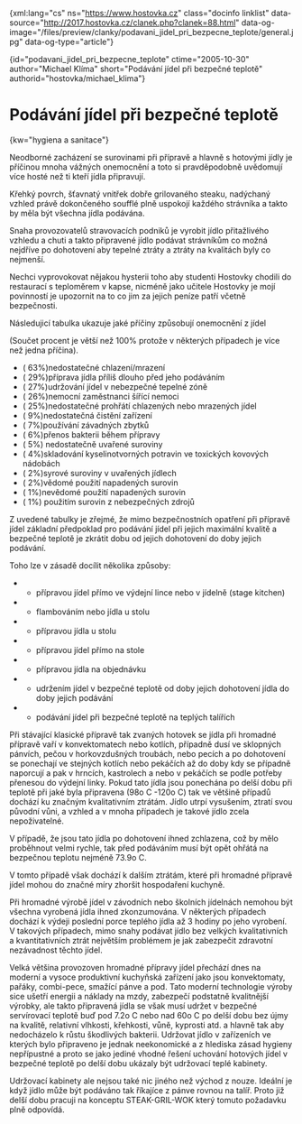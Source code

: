 
{xml:lang="cs" ns="https://www.hostovka.cz" class="docinfo linklist" data-source="http://2017.hostovka.cz/clanek.php?clanek=88.html" data-og-image="/files/preview/clanky/podavani\_jidel\_pri\_bezpecne\_teplote/general.jpg" data-og-type="article"}

{id="podavani\_jidel\_pri\_bezpecne\_teplote" ctime="2005-10-30" author="Michael Klíma" short="Podávání jídel při bezpečné teplotě" authorid="hostovka/michael_klima"}

# Podávání jídel při bezpečné teplotě

{kw="hygiena a sanitace"}

Neodborné zacházení se surovinami při přípravě a hlavně s hotovými jídly je příčinou mnoha vážných onemocnění a toto si pravděpodobně uvědomují více hosté než ti kteří jídla připravují.

Křehký povrch, šťavnatý vnitřek dobře grilovaného steaku, nadýchaný vzhled právě dokončeného soufflé plně uspokojí každého strávníka a takto by měla být všechna jídla podávána.

Snaha provozovatelů stravovacích podniků je vyrobit jídlo přitažlivého vzhledu a chuti a takto připravené jídlo podávat strávníkům co možná nejdříve po dohotovení aby tepelné ztráty a ztráty na kvalitách byly co nejmenší.

Nechci vyprovokovat nějakou hysterii toho aby studenti Hostovky chodili do restaurací s teploměrem v kapse, nicméně jako učitele Hostovky je mojí povinností je upozornit na to co jim za jejich peníze patří včetně bezpečnosti.

Následujicí tabulka ukazuje jaké příčiny způsobují onemocnění z jídel

(Součet procent je větší než 100% protože v některých případech je více než jedna příčina).

  * ( 63%)nedostatečné chlazení/mrazení
  * ( 29%)příprava jídla příliš dlouho před jeho podáváním
  * ( 27%)udržování jídel v nebezpečné tepelné zóně
  * ( 26%)nemocní zaměstnanci šířící nemoci
  * ( 25%)nedostatečné prohřátí chlazených nebo mrazených jídel
  * ( 9%)nedostatečná čistění zařízení
  * ( 7%)používání závadných zbytků
  * ( 6%)přenos bakterii během přípravy
  * ( 5%) nedostatečně uvařené suroviny
  * ( 4%)skladování kyselinotvorných potravin ve toxických kovových nádobách
  * ( 2%)syrové suroviny v uvařených jídlech
  * ( 2%)vědomé použití napadených surovin
  * ( 1%)nevědomé použití napadených surovin
  * ( 1%) použitím surovin z nebezpečných zdrojů

Z uvedené tabulky je zřejmé, že mimo bezpečnostních opatření při přípravě jídel základní předpoklad pro podávání jídel při jejich maximální kvalitě a bezpečné teplotě je zkrátit dobu od jejich dohotovení do doby jejich podávání.

Toho lze v zásadě docílit několika způsoby:

  * - přípravou jídel přímo ve výdejní lince nebo v jídelně (stage kitchen)
  * - flambováním nebo jídla u stolu
  * - přípravou jídla u stolu
  * - přípravou jídel přímo na stole
  * - přípravou jídla na objednávku
  * - udržením jídel v bezpečné teplotě od doby jejich dohotovení jídla do doby jejich podávání
  * - podávání jídel při bezpečné teplotě na teplých talířích

Při stávající klasické přípravě tak zvaných hotovek se jídla při hromadné přípravě vaří v konvektomatech nebo kotlích, případně dusí ve sklopných pánvích, pečou v horkovzdušných troubách, nebo pecích a po dohotovení se ponechají ve stejných kotlích nebo pekáčích až do doby kdy se případně naporcují a pak v hrncích, kastrolech a nebo v pekáčích se podle potřeby přenesou do výdejní linky. Pokud tato jídla jsou ponechána po delší dobu při teplotě při jaké byla připravena (98o C -120o C) tak ve většině případů dochází ku značným kvalitativním ztrátám. Jídlo utrpí vysušením, ztratí svou původní vůni, a vzhled a v mnoha případech je takové jídlo zcela nepoživatelné.

V případě, že jsou tato jídla po dohotovení ihned zchlazena, což by mělo proběhnout velmi rychle, tak před podáváním musí být opět ohřátá na bezpečnou teplotu nejméně 73.9o C.

V tomto případě však dochází k dalším ztrátám, které při hromadné přípravě jídel mohou do značné míry zhoršit hospodaření kuchyně.

Při hromadné výrobě jídel v závodních nebo školních jídelnách nemohou být všechna vyrobená jídla ihned zkonzumována. V některých případech dochází k výdeji poslední porce teplého jídla až 3 hodiny po jeho vyrobení. V takových případech, mimo snahy podávat jídlo bez velkých kvalitativních a kvantitativních ztrát největším problémem je jak zabezpečit zdravotní nezávadnost těchto jídel.

Velká většina provozoven hromadné přípravy jídel přechází dnes na moderní a vysoce produktivní kuchyňská zařízení jako jsou konvektomaty, pařáky, combi-pece, smažící pánve a pod. Tato moderní technologie výroby sice ušetří energii a náklady na mzdy, zabezpečí podstatně kvalitnější výrobky, ale takto připravená jídla se však musí udržet v bezpečné servírovací teplotě buď pod 7.2o C nebo nad 60o C po delší dobu bez újmy na kvalitě, relativní vlhkosti, křehkosti, vůně, kyprosti atd. a hlavně tak aby nedocházelo k růstu škodlivých bakterii. Udržovat jídlo v zařízeních ve kterých bylo připraveno je jednak neekonomické a z hlediska zásad hygieny nepřípustné a proto se jako jediné vhodné řešení uchování hotových jídel v bezpečné teplotě po delší dobu ukázaly být udržovací teplé kabinety.

Udržovací kabinety ale nejsou také nic jiného než východ z nouze. Ideální je když jídlo může být podáváno tak říkajíce z pánve rovnou na talíř. Proto již delší dobu pracuji na konceptu STEAK-GRIL-WOK který tomuto požadavku plně odpovídá.

